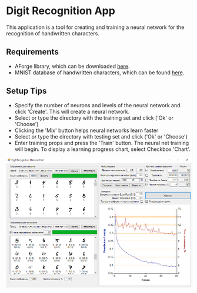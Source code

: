 # Digit Recognition App  

This application is a tool for creating and training a neural network for the recognition of handwritten characters.

## Requirements

* AForge library, which can be downloaded [here](http://www.aforgenet.com/framework/downloads.html).
* MNIST database of handwritten characters, which can be found [here](http://yann.lecun.com/exdb/mnist/).

## Setup Tips

* Specify the number of neurons and levels of the neural network and click 'Create'. This will create a neural network.
* Select or type the directory with the training set and click ('Ok' or 'Choose')
* Clicking the 'Mix' button helps neural networks learn faster
* Select or type the directory with testing set and click ('Ok' or 'Choose')
* Enter training props and press the 'Train' button. The neural net training will begin. To display a learning progress chart, select Checkbox 'Chart'.

![Recommended Setup](02-5min29net.png)
